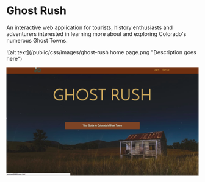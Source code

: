 # Ghost Rush

An interactive web application for tourists, history enthusiasts and adventurers interested in learning more about and exploring Colorado's numerous Ghost Towns.

![alt text](/public/css/images/ghost-rush home page.png "Description goes here")

![alt tag](/public/images/ghost-rush-home-page.png)
